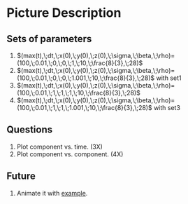 # Picture Description

## Sets of parameters

1. $`(max(t),\;dt,\;x(0),\;y(0),\;z(0),\;\sigma,\;\beta,\;\rho)=(100,\;0.01,\;0,\;0,\;1,\;10,\;\frac{8}{3},\;28)`$
2. $`(max(t),\;dt,\;x(0),\;y(0),\;z(0),\;\sigma,\;\beta,\;\rho)=(100,\;0.01,\;0,\;0,\;1.001,\;10,\;\frac{8}{3},\;28)`$ with set1
3. $`(max(t),\;dt,\;x(0),\;y(0),\;z(0),\;\sigma,\;\beta,\;\rho)=(100,\;0.01,\;1,\;1,\;1,\;10,\;\frac{8}{3},\;28)`$
4. $`(max(t),\;dt,\;x(0),\;y(0),\;z(0),\;\sigma,\;\beta,\;\rho)=(100,\;0.01,\;1,\;1,\;1.001,\;10,\;\frac{8}{3},\;28)`$ with set3

## Questions

1. Plot component vs. time. (3X)
2. Plot component vs. component. (4X)

## Future

1. Animate it with [example](https://joinerda.github.io/Lorenz-Butterfly/).
